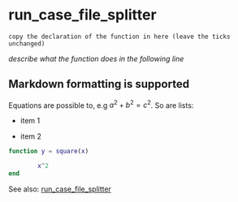 # run_case_file_splitter
`copy the declaration of the function in here (leave the ticks unchanged)`

_describe what the function does in the following line_

##  Markdown formatting is supported
Equations are possible to, e.g $a^2 + b^2 = c^2$.
So are lists:

+   item 1
    
+   item 2
    
```matlab
function y = square(x)

        x^2
end
```
See also: [run_case_file_splitter](run_case_file_splitter.md)

